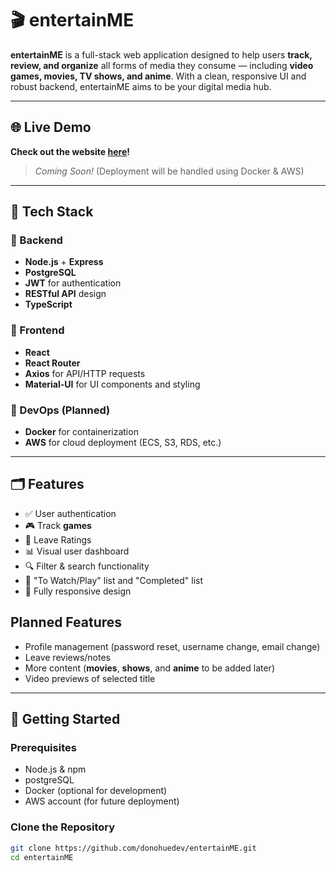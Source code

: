 # 🎬 entertainME

**entertainME** is a full-stack web application designed to help users **track, review, and organize** all forms of media they consume — including **video games, movies, TV shows, and anime**. With a clean, responsive UI and robust backend, entertainME aims to be your digital media hub.

---

## 🌐 Live Demo

**Check out the website [here](https://www.entertainme.pro)!**

> _Coming Soon!_ (Deployment will be handled using Docker & AWS)

---

## 🧰 Tech Stack

### 🔧 Backend
- **Node.js** + **Express**
- **PostgreSQL**
- **JWT** for authentication
- **RESTful API** design
- **TypeScript**

### 🎨 Frontend
- **React**
- **React Router**
- **Axios** for API/HTTP requests
- **Material-UI** for UI components and styling

### 🐳 DevOps (Planned)
- **Docker** for containerization
- **AWS** for cloud deployment (ECS, S3, RDS, etc.)

---

## 🗂 Features

- ✅ User authentication
- 🎮 Track **games**
- 📝 Leave Ratings
- 📊 Visual user dashboard
- 🔍 Filter & search functionality
- 📌 "To Watch/Play" list and "Completed" list
- 📱 Fully responsive design

## Planned Features 
- Profile management (password reset, username change, email change)
- Leave reviews/notes
- More content (**movies**, **shows**, and **anime** to be added later)
- Video previews of selected title

---

## 🚀 Getting Started

### Prerequisites

- Node.js & npm
- postgreSQL
- Docker (optional for development)
- AWS account (for future deployment)

### Clone the Repository

```bash
git clone https://github.com/donohuedev/entertainME.git
cd entertainME
